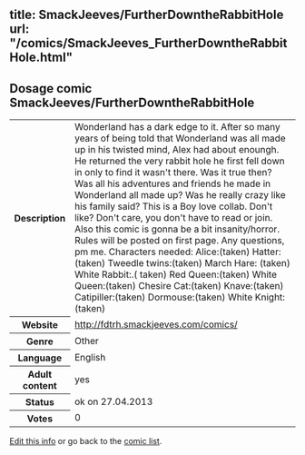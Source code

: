 title: SmackJeeves/FurtherDowntheRabbitHole
url: "/comics/SmackJeeves_FurtherDowntheRabbitHole.html"
---
Dosage comic SmackJeeves/FurtherDowntheRabbitHole
-----------------------------------------

<p id="msg"></p>
<script type="text/javascript">
if (window.location.search === '?edit_info_mail=sent_ok') {
  var elem = document.getElementById("msg");
  elem.innerHTML = 'Edited information sucessfully sent.';
  elem.className = 'ok';
}
</script>
<table class="comicinfo">
<tr>
<th>Description</th><td>Wonderland has a dark edge to it. After so many years of being told that Wonderland was all made up in his twisted mind, Alex had about enoungh. He returned the very rabbit hole he first fell down in only to find it wasn't there. Was it true then? Was all his adventures and friends he made in Wonderland all made up? Was he really crazy like his family said? This is a Boy love collab. Don't like? Don't care, you don't have to read or join. Also this comic is gonna be a bit insanity/horror. Rules will be posted on first page. Any questions, pm me. Characters needed: Alice:(taken) Hatter:(taken) Tweedle twins:(taken) March Hare: (taken) White Rabbit:.( taken) Red Queen:(taken) White Queen:(taken) Chesire Cat:(taken) Knave:(taken) Catipiller:(taken) Dormouse:(taken) White Knight: (taken)</td>
</tr>
<tr>
<th>Website</th><td><a href="http://fdtrh.smackjeeves.com/comics/">http://fdtrh.smackjeeves.com/comics/</a></td>
</tr>
<tr>
<th>Genre</th><td>Other</td>
</tr>
<tr>
<th>Language</th><td>English</td>
</tr>
<tr>
<th>Adult content</th><td>yes</td>
</tr>
<tr>
<th>Status</th><td>ok on 27.04.2013</td>
</tr>
<tr>
<th>Votes</th><td>0</td>
</tr>
</table>

[Edit this info](SmackJeeves_FurtherDowntheRabbitHole_edit.html) or go back to the [comic list](../comic-index.html).
